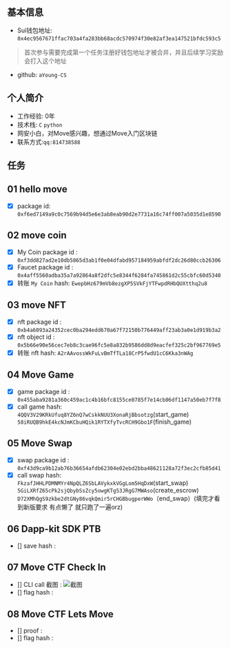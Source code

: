 ## 基本信息
- Sui钱包地址: `0x4ec9567671ffac703a4fa283bb68acdc570974f30e82af3ea147521bfdc593c5`
> 首次参与需要完成第一个任务注册好钱包地址才被合并，并且后续学习奖励会打入这个地址
- github: `aYoung-CS`

## 个人简介
- 工作经验: 0年
- 技术栈: `C` `python`
- 网安小白，对Move感兴趣，想通过Move入门区块链
- 联系方式:`qq:814738588`

## 任务

##   01 hello move  
- [x] package id: `0xf6ed7149a9c0c7569b94d5e6e3ab8eab90d2e7731a16c74ff007a5035d1e8590`

##   02 move coin
- [x] My Coin package id : `0xf3dd827ad2e10db5865d3ab1f0e04dfabd957184959abfdf2dc26d80ccb26306`
- [x] Faucet package id : `0x4aff5560adba35a7a92864a8f2dfc5e8344f6284fa745861d2c55cbfc60d5340`
- [x] 转账 `My Coin` hash: `EwepbHz679mVb8ezgXP5SVkFjYTFwpdRHbQUXtthq2u8`

##   03 move NFT
- [x] nft package id : `0xb4a6093a24352cec0ba294edd670a67f72150b776449aff23ab3a0e1d919b3a2`
- [x] nft object id : `0x5b66e90e56cec7eb8c3cae96fc5e8a832b9586dd8d9eacfef325c2bf967769e5`
- [x] 转账 nft  hash: `A2rAAvossWkFuLvBmTfTLa18CrP5fwdU1cC6Kka3nWAg`

##   04 Move Game
- [x] game package id : `0x455aba9281a360c459ac1c4b16bfc8155ce0785f7e14cb06df1147a50eb7f7f8`
- [x] call game hash: `4QQV3V29KRkUfuq8YZ6nQ7wCskkNUU3XonaRjBbsotzg`(start_game) `58iRUQB9hkE4kcNJmKCbuHQik1RYTXfyTvcRCH9Gbo1F`(finish_game)

##   05 Move Swap
- [x] swap package id : `0xf43d9ca9b12ab76b36654afdb62304e02ebd2bba48621128a72f3ec2cfb85d41`
- [x] call swap hash: `FkzafJHHLPDMNMYr4NpQLZ6SbLAVykxkVGgLom5HqDxW`(start_swap) `5GiLXRfZ65cPk2sjQbybSsZcy5owgKTg53JRgG7MWAso`(create_escrow) `D72XMhQgS9zkbe2dtGNy86vqkQmir5rCHGBbugperWWo`（end_swap）(填完才看到新版要求 有点懒了 就只跑了一遍orz)

##   06 Dapp-kit SDK PTB
- [] save hash :

##   07 Move CTF Check In
- [] CLI call 截图 : ![截图](./images/你的图片地址)
- [] flag hash :

##   08 Move CTF Lets Move
- [] proof : 
- [] flag hash :